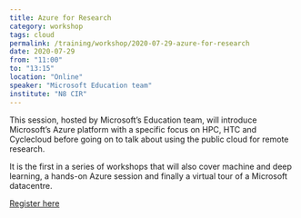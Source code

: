 ```yaml
---
title: Azure for Research
category: workshop
tags: cloud
permalink: /training/workshop/2020-07-29-azure-for-research
date: 2020-07-29
from: "11:00"
to: "13:15"
location: "Online"
speaker: "Microsoft Education team"
institute: "N8 CIR"
---
```


This session, hosted by Microsoft’s Education team, will introduce Microsoft’s Azure platform with a specific focus on HPC, HTC and Cyclecloud before going on to talk about using the public cloud for remote research.

It is the first in a series of workshops that will also cover machine and deep learning, a hands-on Azure session and finally a virtual tour of a Microsoft datacentre.

[Register here](https://n8cir.org.uk/events/azure-for-research-1/)
